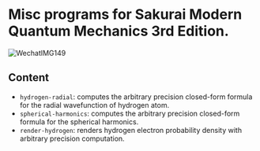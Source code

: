 # Misc programs for Sakurai Modern Quantum Mechanics 3rd Edition.

![WechatIMG149](https://user-images.githubusercontent.com/107862003/209082108-8f7952c1-f704-4735-b40d-0d1aff327a17.jpeg)

## Content

* `hydrogen-radial`: computes the arbitrary precision closed-form formula for the radial wavefunction of hydrogen atom.
* `spherical-harmonics`: computes the arbitrary precision closed-form formula for the spherical harmonics.
* `render-hydrogen`: renders hydrogen electron probability density with arbitrary precision computation.
